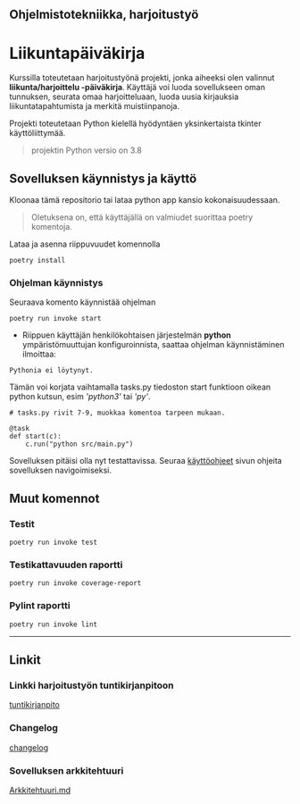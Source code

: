 ## Ohjelmistotekniikka, harjoitustyö 

# Liikuntapäiväkirja
Kurssilla toteutetaan harjoitustyönä projekti, jonka aiheeksi olen valinnut **liikunta/harjoittelu -päiväkirja**. 
Käyttäjä voi luoda sovellukseen oman tunnuksen, seurata omaa harjoitteluaan, luoda uusia kirjauksia liikuntatapahtumista ja merkitä muistiinpanoja.

Projekti toteutetaan Python kielellä hyödyntäen yksinkertaista tkinter käyttöliittymää.
> projektin Python versio on 3.8

## Sovelluksen käynnistys ja käyttö

Kloonaa tämä repositorio tai lataa python app kansio kokonaisuudessaan.
> Oletuksena on, että käyttäjällä on valmiudet suorittaa poetry komentoja.

Lataa ja asenna riippuvuudet komennolla 
```
poetry install
```

###  Ohjelman käynnistys
Seuraava komento käynnistää ohjelman
```
poetry run invoke start 
```
- Riippuen käyttäjän henkilökohtaisen järjestelmän **python** ympäristömuuttujan konfiguroinnista, saattaa ohjelman käynnistäminen ilmoittaa:

```
Pythonia ei löytynyt.
```
Tämän voi korjata vaihtamalla tasks.py tiedoston start funktioon oikean python kutsun, esim *'python3'* tai *'py'*.
```
# tasks.py rivit 7-9, muokkaa komentoa tarpeen mukaan.

@task
def start(c):
    c.run("python src/main.py") 
```

Sovelluksen pitäisi olla nyt testattavissa. Seuraa [käyttöohjeet]() sivun ohjeita sovelluksen navigoimiseksi.

## Muut komennot
### Testit
```
poetry run invoke test 
```
### Testikattavuuden raportti
```
poetry run invoke coverage-report
```
### Pylint raportti
```
poetry run invoke lint
```
---
## Linkit
### Linkki harjoitustyön tuntikirjanpitoon
[tuntikirjanpito](python-app/dokumentaatio/Tuntikirjanpito.md)

### Changelog
[changelog](python-app/dokumentaatio/changelog.md)

### Sovelluksen arkkitehtuuri
[Arkkitehtuuri.md](python-app/dokumentaatio/arkkitehtuuri.md)
